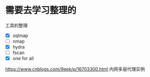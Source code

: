 # **需要去学习整理的**

工具的整理

* [X]  sqlmap
* [ ]  nmap
* [X]  hydra
* [ ]  fscan
* [X]  one for all

https://www.cnblogs.com/9eek/p/16703300.html   内网多层代理实例
